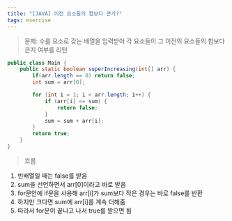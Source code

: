 ```yaml
---
title: "[JAVA] 이전 요소들의 합보다 큰가?"
tags: exercise
---
```


>문제: 수를 요소로 갖는 배열을 입력받아 각 요소들이 그 이전의 요소들의 합보다 큰지 여부를 리턴

```java
public class Main {
    public static boolean superIncreasing(int[] arr) {
        if(arr.length == 0) return false;
        int sum = arr[0];

        for (int i = 1; i < arr.length; i++) {
            if (arr[i] <= sum) {
                return false;
            }
            sum = sum + arr[i];
        }
        return true;
    }
}
```

>흐름
1. 빈배열일 때는 false를 받음
2. sum을 선언하면서 arr[0]이라고 바로 받음
3. for문안에 if문을 사용해 arr[i]가 sum보다 작은 경우는 바로 false를 반환
4. 하지만 크다면 sum에 arr[i]를 계속 더해줌
5. 따라서 for문이 끝나고 나서 true를 받으면 됨
